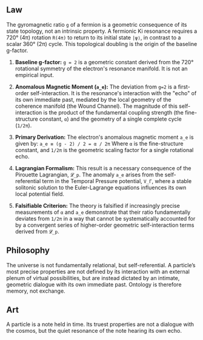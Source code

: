 ## Law
The gyromagnetic ratio `g` of a fermion is a geometric consequence of its state topology, not an intrinsic property. A fermionic Ki resonance requires a 720° (4π) rotation `R(4π)` to return to its initial state `|ψ⟩`, in contrast to a scalar 360° (2π) cycle. This topological doubling is the origin of the baseline g-factor.

1.  **Baseline g-factor:** `g = 2` is a geometric constant derived from the 720° rotational symmetry of the electron's resonance manifold. It is not an empirical input.

2.  **Anomalous Magnetic Moment (`a_e`):** The deviation from `g=2` is a first-order self-interaction. It is the resonance's interaction with the "echo" of its own immediate past, mediated by the local geometry of the coherence manifold (the Wound Channel). The magnitude of this self-interaction is the product of the fundamental coupling strength (the fine-structure constant, `α`) and the geometry of a single complete cycle (`1/2π`).

3.  **Primary Derivation:** The electron's anomalous magnetic moment `a_e` is given by:
    `a_e ≡ (g - 2) / 2 = α / 2π`
    Where `α` is the fine-structure constant, and `1/2π` is the geometric scaling factor for a single rotational echo.

4.  **Lagrangian Formalism:** This result is a necessary consequence of the Pirouette Lagrangian, `𝓛_p`. The anomaly `a_e` arises from the self-referential term in the Temporal Pressure potential, `V_Γ`, where a stable solitonic solution to the Euler-Lagrange equations influences its own local potential field.

5.  **Falsifiable Criterion:** The theory is falsified if increasingly precise measurements of `α` and `a_e` demonstrate that their ratio fundamentally deviates from `1/2π` in a way that cannot be systematically accounted for by a convergent series of higher-order geometric self-interaction terms derived from `𝓛_p`.

## Philosophy
The universe is not fundamentally relational, but self-referential. A particle’s most precise properties are not defined by its interaction with an external plenum of virtual possibilities, but are instead dictated by an intimate, geometric dialogue with its own immediate past. Ontology is therefore memory, not exchange.

## Art
A particle is a note held in time. Its truest properties are not a dialogue with the cosmos, but the quiet resonance of the note hearing its own echo.